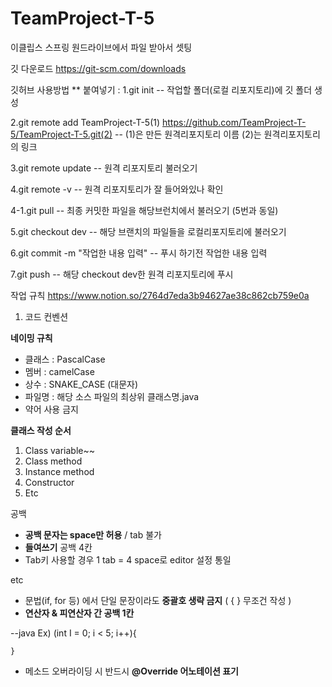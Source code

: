# TeamProject-T-5

이클립스 스프링 
원드라이브에서 파일 받아서 셋팅

깃 다운로드
https://git-scm.com/downloads

깃허브 사용방법          ** 붙여넣기 : 
1.git init -- 작업할 폴더(로컬 리포지토리)에 깃 폴더 생성

2.git remote add TeamProject-T-5(1) https://github.com/TeamProject-T-5/TeamProject-T-5.git(2) -- (1)은 만든 원격리포지토리 이름 (2)는 원격리포지토리의 링크

3.git remote update -- 원격 리포지토리 불러오기

4.git remote -v -- 원격 리포지토리가 잘 들어와있나 확인

4-1.git pull -- 최종 커밋한 파일을 해당브런치에서 불러오기 (5번과 동일)

5.git checkout dev -- 해당 브랜치의 파일들을 로컬리포지토리에 불러오기

6.git commit -m "작업한 내용 입력" -- 푸시 하기전 작업한 내용 입력

7.git push -- 해당 checkout dev한 원격 리포지토리에 푸시

작업 규칙
https://www.notion.so/2764d7eda3b94627ae38c862cb759e0a

1. 코드 컨벤션

 **네이밍 규칙**


- 클래스 : PascalCase
- 멤버 : camelCase
- 상수 : SNAKE_CASE (대문자)
- 파일명 : 해당 소스 파일의 최상위 클래스명.java
- 약어 사용 금지

 **클래스 작성 순서**

1. Class variable~~
2. Class method
3. Instance method
4. Constructor
5. Etc

 공백

- **공백 문자는 space만 허용** / tab 불가
- **들여쓰기** 공백 4칸
- Tab키 사용할 경우 1 tab = 4 space로 editor 설정 통일

etc

- 문법(if, for 등) 에서 단일 문장이라도 **중괄호 생략 금지** ( { } 무조건 작성 )
- **연산자 & 피연산자 간 공백 1칸**

--java
Ex) (int I = 0; i < 5; i++){

	}

- 메소드 오버라이딩 시 반드시 **@Override 어노테이션 표기**
